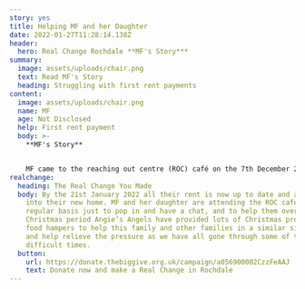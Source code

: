 ```yaml
---
story: yes
title: Helping MF and her Daughter
date: 2022-01-27T11:28:14.138Z
header:
  hero: Real Change Rochdale **MF's Story***
summary:
  image: assets/uploads/chair.png
  text: Read MF's Story
  heading: Struggling with first rent payments
content:
  image: assets/uploads/chair.png
  name: MF
  age: Not Disclosed
  help: First rent payment
  body: >-
    **MF's Story**


    MF came to the reaching out centre (ROC) café on the 7th December 2021 after having relocated from the Crawley area with her young daughter, she explained that she had moved to the Rochdale area after a house swap, due to a change in circumstances. She was required to switch her benefits from ESA (Employment and support allowance) to UC (Universal credit), the crisis team in the ROC helped her to do this, as the whole thing seemed very daunting. We advocated with UC on MF’s behalf. MF asked that the rent component of her UC was paid direct to the landlord so that she wouldn’t have to worry as it was coming up to Christmas and would be tempted to spend the money on Christmas presents for her daughter. But due to the way things are done with first payments it was paid direct to MF, but she came and told the crisis team, and we had the rent transferred. But due to a lapse of time between MF moving and her claim going live there was a short fall of £198, so we applied for real change to cover the short fall, and this was granted.
realchange:
  heading: The Real Change You Made
  body: By the 21st January 2022 all their rent is now up to date and are settled
    into their new home. MF and her daughter are attending the ROC café on a
    regular basis just to pop in and have a chat, and to help them over the
    Christmas period Angie’s Angels have provided lots of Christmas presents and
    food hampers to help this family and other families in a similar situation
    and help relieve the pressure as we have all gone through some of the most
    difficult times.
  button:
    url: https://donate.thebiggive.org.uk/campaign/a056900002CzzFeAAJ
    text: Donate now and make a Real Change in Rochdale
---
```

